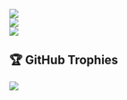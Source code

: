 ![](https://github-readme-stats.vercel.app/api?username=tungthien408&theme=dark&hide_border=false&include_all_commits=false&count_private=true\&rank_icon=percentile)<br/>
![](https://nirzak-streak-stats.vercel.app/?user=tungthien408&theme=dark&hide_border=false)<br/>
![](https://github-readme-stats.vercel.app/api/top-langs/?username=tungthien408&theme=dark&hide_border=false&include_all_commits=false&count_private=true&layout=compact)

## 🏆 GitHub Trophies
![](https://github-profile-trophy.vercel.app/?username=tungthien408&theme=radical&no-frame=false&no-bg=true&margin-w=4)
